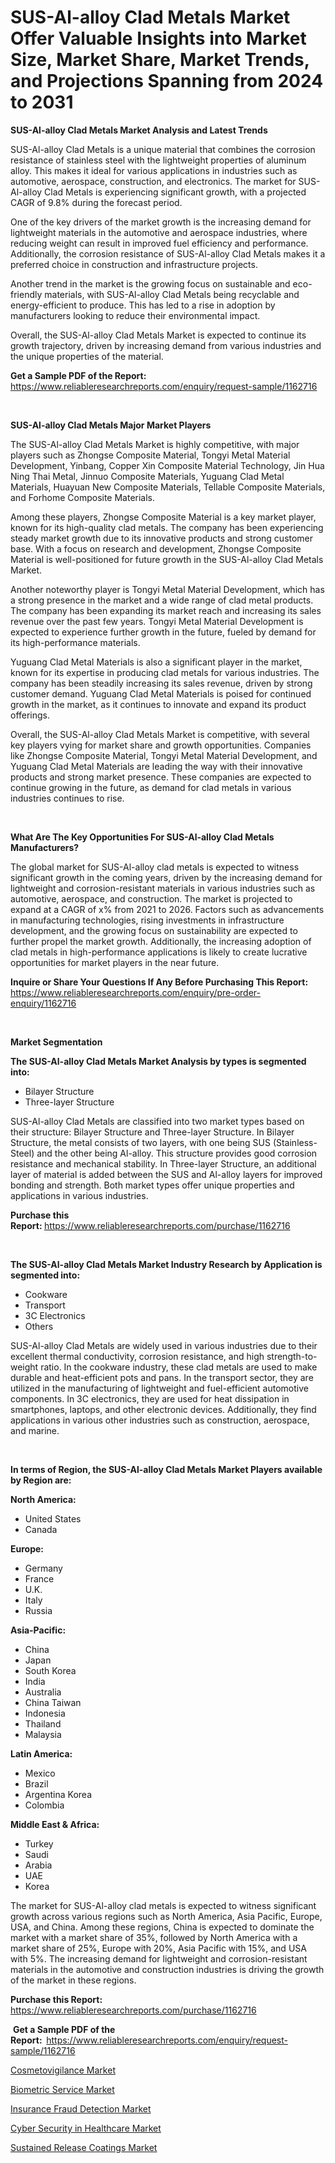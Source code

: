 <p><h1>SUS-Al-alloy Clad Metals Market Offer Valuable Insights into Market Size, Market Share, Market Trends, and Projections Spanning from 2024 to 2031</h1></p><p><strong>SUS-Al-alloy Clad Metals Market Analysis and Latest Trends</strong></p>
<p><p>SUS-Al-alloy Clad Metals is a unique material that combines the corrosion resistance of stainless steel with the lightweight properties of aluminum alloy. This makes it ideal for various applications in industries such as automotive, aerospace, construction, and electronics. The market for SUS-Al-alloy Clad Metals is experiencing significant growth, with a projected CAGR of 9.8% during the forecast period.</p><p>One of the key drivers of the market growth is the increasing demand for lightweight materials in the automotive and aerospace industries, where reducing weight can result in improved fuel efficiency and performance. Additionally, the corrosion resistance of SUS-Al-alloy Clad Metals makes it a preferred choice in construction and infrastructure projects.</p><p>Another trend in the market is the growing focus on sustainable and eco-friendly materials, with SUS-Al-alloy Clad Metals being recyclable and energy-efficient to produce. This has led to a rise in adoption by manufacturers looking to reduce their environmental impact.</p><p>Overall, the SUS-Al-alloy Clad Metals Market is expected to continue its growth trajectory, driven by increasing demand from various industries and the unique properties of the material.</p></p>
<p><strong>Get a Sample PDF of the Report:&nbsp;</strong> <a href="https://www.reliableresearchreports.com/enquiry/request-sample/1162716">https://www.reliableresearchreports.com/enquiry/request-sample/1162716</a></p>
<p>&nbsp;</p>
<p><strong>SUS-Al-alloy Clad Metals Major Market Players</strong></p>
<p><p>The SUS-Al-alloy Clad Metals Market is highly competitive, with major players such as Zhongse Composite Material, Tongyi Metal Material Development, Yinbang, Copper Xin Composite Material Technology, Jin Hua Ning Thai Metal, Jinnuo Composite Materials, Yuguang Clad Metal Materials, Huayuan New Composite Materials, Tellable Composite Materials, and Forhome Composite Materials.</p><p>Among these players, Zhongse Composite Material is a key market player, known for its high-quality clad metals. The company has been experiencing steady market growth due to its innovative products and strong customer base. With a focus on research and development, Zhongse Composite Material is well-positioned for future growth in the SUS-Al-alloy Clad Metals Market.</p><p>Another noteworthy player is Tongyi Metal Material Development, which has a strong presence in the market and a wide range of clad metal products. The company has been expanding its market reach and increasing its sales revenue over the past few years. Tongyi Metal Material Development is expected to experience further growth in the future, fueled by demand for its high-performance materials.</p><p>Yuguang Clad Metal Materials is also a significant player in the market, known for its expertise in producing clad metals for various industries. The company has been steadily increasing its sales revenue, driven by strong customer demand. Yuguang Clad Metal Materials is poised for continued growth in the market, as it continues to innovate and expand its product offerings.</p><p>Overall, the SUS-Al-alloy Clad Metals Market is competitive, with several key players vying for market share and growth opportunities. Companies like Zhongse Composite Material, Tongyi Metal Material Development, and Yuguang Clad Metal Materials are leading the way with their innovative products and strong market presence. These companies are expected to continue growing in the future, as demand for clad metals in various industries continues to rise.</p></p>
<p>&nbsp;</p>
<p><strong>What Are The Key Opportunities For SUS-Al-alloy Clad Metals Manufacturers?</strong></p>
<p><p>The global market for SUS-Al-alloy clad metals is expected to witness significant growth in the coming years, driven by the increasing demand for lightweight and corrosion-resistant materials in various industries such as automotive, aerospace, and construction. The market is projected to expand at a CAGR of x% from 2021 to 2026. Factors such as advancements in manufacturing technologies, rising investments in infrastructure development, and the growing focus on sustainability are expected to further propel the market growth. Additionally, the increasing adoption of clad metals in high-performance applications is likely to create lucrative opportunities for market players in the near future.</p></p>
<p><strong>Inquire or Share Your Questions If Any Before Purchasing This Report:</strong> <a href="https://www.reliableresearchreports.com/enquiry/pre-order-enquiry/1162716">https://www.reliableresearchreports.com/enquiry/pre-order-enquiry/1162716</a></p>
<p>&nbsp;</p>
<p><strong>Market Segmentation</strong></p>
<p><strong>The SUS-Al-alloy Clad Metals Market Analysis by types is segmented into:</strong></p>
<p><ul><li>Bilayer Structure</li><li>Three-layer Structure</li></ul></p>
<p><p>SUS-Al-alloy Clad Metals are classified into two market types based on their structure: Bilayer Structure and Three-layer Structure. In Bilayer Structure, the metal consists of two layers, with one being SUS (Stainless-Steel) and the other being Al-alloy. This structure provides good corrosion resistance and mechanical stability. In Three-layer Structure, an additional layer of material is added between the SUS and Al-alloy layers for improved bonding and strength. Both market types offer unique properties and applications in various industries.</p></p>
<p><strong>Purchase this Report:&nbsp;</strong><a href="https://www.reliableresearchreports.com/purchase/1162716">https://www.reliableresearchreports.com/purchase/1162716</a></p>
<p>&nbsp;</p>
<p><strong>The SUS-Al-alloy Clad Metals Market Industry Research by Application is segmented into:</strong></p>
<p><ul><li>Cookware</li><li>Transport</li><li>3C Electronics</li><li>Others</li></ul></p>
<p><p>SUS-Al-alloy Clad Metals are widely used in various industries due to their excellent thermal conductivity, corrosion resistance, and high strength-to-weight ratio. In the cookware industry, these clad metals are used to make durable and heat-efficient pots and pans. In the transport sector, they are utilized in the manufacturing of lightweight and fuel-efficient automotive components. In 3C electronics, they are used for heat dissipation in smartphones, laptops, and other electronic devices. Additionally, they find applications in various other industries such as construction, aerospace, and marine.</p></p>
<p>&nbsp;</p>
<p><strong>In terms of Region, the SUS-Al-alloy Clad Metals Market Players available by Region are:</strong></p>
<p>
    <p> <strong> North America: </strong>
        <ul>
            <li>United States</li>
            <li>Canada</li>
        </ul>
        </p> 
    <p> <strong> Europe: </strong>
        <ul>
            <li>Germany</li>
            <li>France</li>
            <li>U.K.</li>
            <li>Italy</li>
            <li>Russia</li>
        </ul>
        </p> 
    <p> <strong> Asia-Pacific: </strong>
        <ul>
            <li>China</li>
            <li>Japan</li>
            <li>South Korea</li>
            <li>India</li>
            <li>Australia</li>
            <li>China Taiwan</li>
            <li>Indonesia</li>
            <li>Thailand</li>
            <li>Malaysia</li>
        </ul>
        </p> 
    <p> <strong> Latin America: </strong>
        <ul>
            <li>Mexico</li>
            <li>Brazil</li>
            <li>Argentina Korea</li>
            <li>Colombia</li>
        </ul>
        </p> 
    <p> <strong> Middle East & Africa: </strong>
        <ul>
            <li>Turkey</li>
            <li>Saudi</li>
            <li>Arabia</li>
            <li>UAE</li>
            <li>Korea</li>
        </ul>
    </p>
    </p>
<p><p>The market for SUS-Al-alloy clad metals is expected to witness significant growth across various regions such as North America, Asia Pacific, Europe, USA, and China. Among these regions, China is expected to dominate the market with a market share of 35%, followed by North America with a market share of 25%, Europe with 20%, Asia Pacific with 15%, and USA with 5%. The increasing demand for lightweight and corrosion-resistant materials in the automotive and construction industries is driving the growth of the market in these regions.</p></p>
<p><strong>Purchase this Report: </strong><a href="https://www.reliableresearchreports.com/purchase/1162716">https://www.reliableresearchreports.com/purchase/1162716</a></p>
<p>&nbsp;<strong>Get a Sample PDF of the Report:&nbsp;&nbsp;</strong><a href="https://www.reliableresearchreports.com/enquiry/request-sample/1162716">https://www.reliableresearchreports.com/enquiry/request-sample/1162716</a></p>
<p><strong></strong></p>
<p><p><a href="https://medium.com/@josereynolds2012/analyzing-cosmetovigilance-market-global-industry-perspective-and-forecast-2024-to-2031-8f3d5fc4186c">Cosmetovigilance Market</a></p><p><a href="https://medium.com/@josereynolds2012/biometric-service-market-outlook-industry-overview-and-forecast-2024-to-2031-0c196fbda583">Biometric Service Market</a></p><p><a href="https://medium.com/@josereynolds2012/insurance-fraud-detection-nbsp-market-focuses-on-market-share-size-and-projected-forecast-till-31cce84c67cc">Insurance Fraud Detection Market</a></p><p><a href="https://medium.com/@josereynolds2012/analyzing-cyber-security-in-healthcare-market-global-industry-perspective-and-forecast-2024-to-3017cfe3fe72">Cyber Security in Healthcare Market</a></p><p><a href="https://medium.com/@josereynolds2012/sustained-release-coatings-market-share-evolution-and-market-growth-trends-2024-2031-087aa01a5837">Sustained Release Coatings Market</a></p></p>